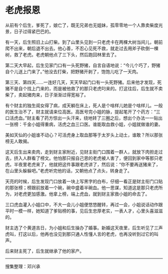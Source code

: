# 老虎报恩

从前有个后生，爹死了，娘亡了，既无兄弟也无姐妹，孤零零地一个人靠卖柴度光景，日子过得紧巴巴的。

有一天，后生照旧上山打柴。到了山里头见到一只老虎卡在两棵大树当间儿，朝前爬不出来，朝后退不出去。他心善，不忍心见死不救，就走过去用斧子砍倒一棵树，救了老虎。老虎朝他点了三下头，然后跑回林里去了。

第二天大早起，后生见家门口有一头死野猪，自言自语地说：“今儿个巧了，野猪自个儿送上门来了。”他没去打柴，把野猪开剥了，饱饱儿吃了一天肉。

第三天、第四天......一连好几天，天天早起门口有一头死野猪。后来他才发现，死猪不是自个找上门来的，而是被他救了的那只老虎叼来的。打这往后，后生就不卖柴了，卖起猪肉来，日子渐渐过得宽裕了。

有个财主的独生闺女得了病，成天躺在床上，死人是个啥样儿她是个啥样儿。一般的医生治不了，财主就请来位高医。高医号完小姐的脉，提起笔开了个药方：“三口活虎血。”财主看了药方惊出一头汗来，绕地转了三圈之后，想出个办法一一贴出一张榜：千金小姐得重病，活虎之血三口医。谁能取血救小姐，小姐就做谁的妻。

美如天仙的小姐谁不动心？可活虎身上取血那等于太岁头上动土，谁敢？所以那张榜无人敢揭。

这天后生出来卖肉，走到财主家附近，见财主街门口围着一群人，就放下肉担走过去，挤入人群看了榜文。他怕那只报自己恩的老虎被人害了，便回到家中等那只老虎。半夜里老虎来了，他就把这件事跟老虎讲了，然后说：“你不要再送猪来了，在山里头躲躲吧。”老虎听完他的话，又朝他点了点头，转身走了。

天亮的时候，后生发现门口放着一块上写黑字的白布，仔细一看正是财主衔门口贴的那张榜；榜跟前放着一个碗，碗中盛着半碗血。他一思谋，知道这是那只老虎所为，对老虎更加感激。他拿上榜，端上虎血，就到财主家救小姐的命去了。

三口虎血灌入小姐口中，不大一会儿小姐便悠悠醒转，再过一会，小姐说话动作跟平时一模一样，她知道了爹贴榜的事，见后生忠厚老实，一表人才，心里头喜滋滋的。

财主选了个黄道吉日，为小姐和后生操办了婚事。新婚这天夜里，后生听见了三声虎叫，打这以后，他再也没见到那只通人性懂人言的老虎，也再没听到过它的叫声。

后来财主死了，后生就继承了他的家产。

---

搜集整理：邓兴承